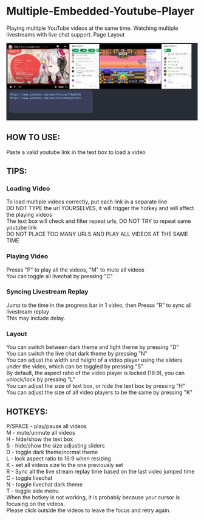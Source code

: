 # Multiple-Embedded-Youtube-Player
Playing multiple YouTube videos at the same time. Watching multiple livestreams with live chat support.
Page Layout<br>

![layout](sample.PNG)

## HOW TO USE:
Paste a valid youtube link in the text box to load a video<br>

## TIPS:
### Loading Video
To load multiple videos correctly, put each link in a separate line<br>
DO NOT TYPE the url YOURSELVES, it will trigger the hotkey and will affect the playing videos<br>
The text box will check and filter repeat urls, DO NOT TRY to repeat same youtube link <br>
DO NOT PLACE TOO MANY URLS AND PLAY ALL VIDEOS AT THE SAME TIME<br>
### Playing Video
Presss "P" to play all the videos, "M" to mute all videos<br>
You can toggle all livechat by pressing "C"
### Syncing Livestream Replay
Jump to the time in the progress bar in 1 video, then Presss "R" to sync all livestream replay<br>
This may include delay.

### Layout
You can switch between dark theme and light theme by pressing "D"<br>
You can switch the live chat dark theme by pressing "N"<br>
You can adjust the width and height of a video player using the sliders under the video, which can be toggled by pressing "S"<br>
By default, the aspect ratio of the video player is locked (16:9), you can unlock/lock by pressing "L"<br>
You can adjust the size of text box, or hide the text box by pressing "H"<br>
You can adjust the size of all video players to be the same by pressing "K"<br>


## HOTKEYS:<br>
P/SPACE - play/pause all videos<br>
M - mute/unmute all videos<br>
H - hide/show the text box<br>
S - hide/show the size adjusting sliders<br>
D - toggle dark theme/normal theme<br>
L - lock aspect ratio to 16:9 when resizing<br>
K - set all videos size to the one previously set<br>
R - Sync all the live stream replay time based on the last video jumped time <br>
C - toggle livechat<br>
N - toggle livechat dark theme<br>
T - toggle side menu<br>
When the hotkey is not working, it is probably because your cursor is focusing on the videos. <br>
Please click outside the videos to leave the focus and retry again. <br>
